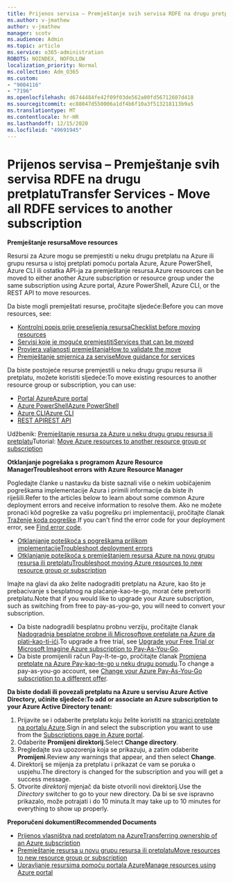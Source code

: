 ```yaml
---
title: Prijenos servisa – Premještanje svih servisa RDFE na drugu pretplatu
ms.author: v-jmathew
author: v-jmathew
manager: scotv
ms.audience: Admin
ms.topic: article
ms.service: o365-administration
ROBOTS: NOINDEX, NOFOLLOW
localization_priority: Normal
ms.collection: Adm_O365
ms.custom:
- "9004116"
- "7196"
ms.openlocfilehash: d6744484fe42f09f03de562a00fd56712607d418
ms.sourcegitcommit: ec88047d550006a1df4b6f10a3f513218113b9a5
ms.translationtype: MT
ms.contentlocale: hr-HR
ms.lasthandoff: 12/15/2020
ms.locfileid: "49691945"
---
```

# <a name="transfer-services---move-all-rdfe-services-to-another-subscription"></a><span data-ttu-id="ae39d-102">Prijenos servisa – Premještanje svih servisa RDFE na drugu pretplatu</span><span class="sxs-lookup"><span data-stu-id="ae39d-102">Transfer Services - Move all RDFE services to another subscription</span></span>

<span data-ttu-id="ae39d-103">**Premještanje resursa**</span><span class="sxs-lookup"><span data-stu-id="ae39d-103">**Move resources**</span></span>

<span data-ttu-id="ae39d-104">Resursi za Azure mogu se premjestiti u neku drugu pretplatu na Azure ili grupu resursa u istoj pretplati pomoću portala Azure, Azure PowerShell, Azure CLI ili ostatka API-ja za premještanje resursa.</span><span class="sxs-lookup"><span data-stu-id="ae39d-104">Azure resources can be moved to either another Azure subscription or resource group under the same subscription using Azure portal, Azure PowerShell, Azure CLI, or the REST API to move resources.</span></span>

<span data-ttu-id="ae39d-105">Da biste mogli premještati resurse, pročitajte sljedeće:</span><span class="sxs-lookup"><span data-stu-id="ae39d-105">Before you can move resources, see:</span></span>

- [<span data-ttu-id="ae39d-106">Kontrolni popis prije preseljenja resursa</span><span class="sxs-lookup"><span data-stu-id="ae39d-106">Checklist before moving resources</span></span>](https://docs.microsoft.com/azure/azure-resource-manager/resource-group-move-resources?WT.mc_id=Portal-Microsoft_Azure_Support#checklist-before-moving-resources)
- [<span data-ttu-id="ae39d-107">Servisi koje je moguće premjestiti</span><span class="sxs-lookup"><span data-stu-id="ae39d-107">Services that can be moved</span></span>](https://docs.microsoft.com/azure/azure-resource-manager/move-support-resources?WT.mc_id=Portal-Microsoft_Azure_Support)
- [<span data-ttu-id="ae39d-108">Provjera valjanosti premještanja</span><span class="sxs-lookup"><span data-stu-id="ae39d-108">How to validate the move</span></span>](https://docs.microsoft.com/azure/azure-resource-manager/resource-group-move-resources?WT.mc_id=Portal-Microsoft_Azure_Support#validate-move)
- [<span data-ttu-id="ae39d-109">Premještanje smjernica za servise</span><span class="sxs-lookup"><span data-stu-id="ae39d-109">Move guidance for services</span></span>](https://docs.microsoft.com/azure/azure-resource-manager/move-limitations/app-service-move-limitations?WT.mc_id=Portal-Microsoft_Azure_Support)

<span data-ttu-id="ae39d-110">Da biste postojeće resurse premjestili u neku drugu grupu resursa ili pretplatu, možete koristiti sljedeće:</span><span class="sxs-lookup"><span data-stu-id="ae39d-110">To move existing resources to another resource group or subscription, you can use:</span></span>

- [<span data-ttu-id="ae39d-111">Portal Azure</span><span class="sxs-lookup"><span data-stu-id="ae39d-111">Azure portal</span></span>](https://docs.microsoft.com/azure/azure-resource-manager/resource-group-move-resources?WT.mc_id=Portal-Microsoft_Azure_Support#use-the-portal)
- [<span data-ttu-id="ae39d-112">Azure PowerShell</span><span class="sxs-lookup"><span data-stu-id="ae39d-112">Azure PowerShell</span></span>](https://docs.microsoft.com/azure/azure-resource-manager/resource-group-move-resources?WT.mc_id=Portal-Microsoft_Azure_Support#use-azure-powershell)
- [<span data-ttu-id="ae39d-113">Azure CLI</span><span class="sxs-lookup"><span data-stu-id="ae39d-113">Azure CLI</span></span>](https://docs.microsoft.com/azure/azure-resource-manager/resource-group-move-resources?WT.mc_id=Portal-Microsoft_Azure_Support#use-azure-cli)
- [<span data-ttu-id="ae39d-114">REST API</span><span class="sxs-lookup"><span data-stu-id="ae39d-114">REST API</span></span>](https://docs.microsoft.com/azure/azure-resource-manager/resource-group-move-resources?WT.mc_id=Portal-Microsoft_Azure_Support#use-rest-api)

<span data-ttu-id="ae39d-115">Udžbenik: [Premještanje resursa za Azure u neku drugu grupu resursa ili pretplatu](https://docs.microsoft.com/azure/azure-resource-manager/resource-manager-tutorial-move-resources)</span><span class="sxs-lookup"><span data-stu-id="ae39d-115">Tutorial: [Move Azure resources to another resource group or subscription](https://docs.microsoft.com/azure/azure-resource-manager/resource-manager-tutorial-move-resources)</span></span>

<span data-ttu-id="ae39d-116">**Otklanjanje pogrešaka s programom Azure Resource Manager**</span><span class="sxs-lookup"><span data-stu-id="ae39d-116">**Troubleshoot errors with Azure Resource Manager**</span></span>

<span data-ttu-id="ae39d-117">Pogledajte članke u nastavku da biste saznali više o nekim uobičajenim pogreškama implementacije Azura i primili informacije da biste ih riješili.</span><span class="sxs-lookup"><span data-stu-id="ae39d-117">Refer to the articles below to learn about some common Azure deployment errors and receive information to resolve them.</span></span> <span data-ttu-id="ae39d-118">Ako ne možete pronaći kôd pogreške za vašu pogrešku pri implementaciji, pročitajte članak [Traženje koda pogreške](https://docs.microsoft.com/azure/azure-resource-manager/resource-manager-common-deployment-errors?WT.mc_id=Portal-Microsoft_Azure_Support#find-error-code).</span><span class="sxs-lookup"><span data-stu-id="ae39d-118">If you can't find the error code for your deployment error, see [Find error code](https://docs.microsoft.com/azure/azure-resource-manager/resource-manager-common-deployment-errors?WT.mc_id=Portal-Microsoft_Azure_Support#find-error-code).</span></span>

- [<span data-ttu-id="ae39d-119">Otklanjanje poteškoća s pogreškama prilikom implementacije</span><span class="sxs-lookup"><span data-stu-id="ae39d-119">Troubleshoot deployment errors</span></span>](https://docs.microsoft.com/azure/azure-resource-manager/resource-manager-common-deployment-errors)
- [<span data-ttu-id="ae39d-120">Otklanjanje poteškoća s premještanjem resursa Azure na novu grupu resursa ili pretplatu</span><span class="sxs-lookup"><span data-stu-id="ae39d-120">Troubleshoot moving Azure resources to new resource group or subscription</span></span>](https://docs.microsoft.com/azure/azure-resource-manager/troubleshoot-move)

<span data-ttu-id="ae39d-121">Imajte na glavi da ako želite nadograditi pretplatu na Azure, kao što je prebacivanje s besplatnog na plaćanje-kao-te-go, morat ćete pretvoriti pretplatu.</span><span class="sxs-lookup"><span data-stu-id="ae39d-121">Note that if you would like to upgrade your Azure subscription, such as switching from free to pay-as-you-go, you will need to convert your subscription.</span></span>

- <span data-ttu-id="ae39d-122">Da biste nadogradili besplatnu probnu verziju, pročitajte članak [Nadogradnja besplatne probne ili Microsoftove pretplate na Azure da plati-kao-ti-ići](https://docs.microsoft.com/azure/billing/billing-upgrade-azure-subscription).</span><span class="sxs-lookup"><span data-stu-id="ae39d-122">To upgrade a free trial, see [Upgrade your Free Trial or Microsoft Imagine Azure subscription to Pay-As-You-Go](https://docs.microsoft.com/azure/billing/billing-upgrade-azure-subscription).</span></span>
- <span data-ttu-id="ae39d-123">Da biste promijenili račun Pay-It-te-go, pročitajte članak [Promjena pretplate na Azure Pay-kao-te-go u neku drugu ponudu](https://docs.microsoft.com/azure/billing/billing-how-to-switch-azure-offer).</span><span class="sxs-lookup"><span data-stu-id="ae39d-123">To change a pay-as-you-go account, see [Change your Azure Pay-As-You-Go subscription to a different offer](https://docs.microsoft.com/azure/billing/billing-how-to-switch-azure-offer).</span></span>

<span data-ttu-id="ae39d-124">**Da biste dodali ili povezali pretplatu na Azure u servisu Azure Active Directory, učinite sljedeće:**</span><span class="sxs-lookup"><span data-stu-id="ae39d-124">**To add or associate an Azure subscription to your Azure Active Directory tenant:**</span></span>

1. <span data-ttu-id="ae39d-125">Prijavite se i odaberite pretplatu koju želite koristiti na [stranici pretplate na portalu Azure](https://portal.azure.com/#blade/Microsoft_Azure_Billing/SubscriptionsBlade).</span><span class="sxs-lookup"><span data-stu-id="ae39d-125">Sign in and select the subscription you want to use from the [Subscriptions page in Azure portal](https://portal.azure.com/#blade/Microsoft_Azure_Billing/SubscriptionsBlade).</span></span>
2. <span data-ttu-id="ae39d-126">Odaberite **Promijeni direktorij**.</span><span class="sxs-lookup"><span data-stu-id="ae39d-126">Select **Change directory**.</span></span>
3. <span data-ttu-id="ae39d-127">Pregledajte sva upozorenja koja se prikazuju, a zatim odaberite **Promijeni**.</span><span class="sxs-lookup"><span data-stu-id="ae39d-127">Review any warnings that appear, and then select **Change**.</span></span>
4. <span data-ttu-id="ae39d-128">Direktorij se mijenja za pretplatu i prikazat će vam se poruka o uspjehu.</span><span class="sxs-lookup"><span data-stu-id="ae39d-128">The directory is changed for the subscription and you will get a success message.</span></span>
5. <span data-ttu-id="ae39d-129">Otvorite *direktorij* mjenjač da biste otvorili novi direktorij.</span><span class="sxs-lookup"><span data-stu-id="ae39d-129">Use the *Directory* switcher to go to your new directory.</span></span> <span data-ttu-id="ae39d-130">Da bi se sve ispravno prikazalo, može potrajati i do 10 minuta.</span><span class="sxs-lookup"><span data-stu-id="ae39d-130">It may take up to 10 minutes for everything to show up properly.</span></span>

<span data-ttu-id="ae39d-131">**Preporučeni dokumenti**</span><span class="sxs-lookup"><span data-stu-id="ae39d-131">**Recommended Documents**</span></span>

- [<span data-ttu-id="ae39d-132">Prijenos vlasništva nad pretplatom na Azure</span><span class="sxs-lookup"><span data-stu-id="ae39d-132">Transferring ownership of an Azure subscription</span></span>](https://docs.microsoft.com/azure/billing-subscription-transfer)
- [<span data-ttu-id="ae39d-133">Premještanje resursa u novu grupu resursa ili pretplatu</span><span class="sxs-lookup"><span data-stu-id="ae39d-133">Move resources to new resource group or subscription</span></span>](https://docs.microsoft.com/azure/azure-resource-manager/resource-group-move-resources)
- [<span data-ttu-id="ae39d-134">Upravljanje resursima pomoću portala Azure</span><span class="sxs-lookup"><span data-stu-id="ae39d-134">Manage resources using Azure portal</span></span>](https://docs.microsoft.com/azure/azure-resource-manager/resource-group-portal)
